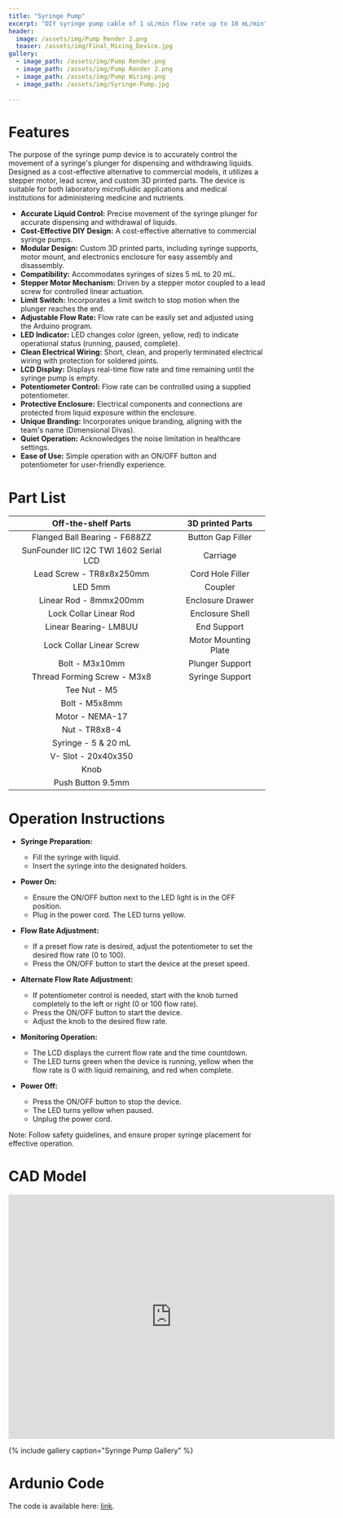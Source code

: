 ```yaml
---
title: "Syringe Pump"
excerpt: "DIY syringe pump cable of 1 uL/min flow rate up to 10 mL/min"
header:
  image: /assets/img/Pump Render 2.png
  teaser: /assets/img/Final_Mixing_Device.jpg
gallery:
  - image_path: /assets/img/Pump Render.png
  - image_path: /assets/img/Pump Render 2.png
  - image_path: /assets/img/Pump Wiring.png
  - image_path: /assets/img/Syringe-Pump.jpg
   
---
```



# Features

The purpose of the syringe pump device is to accurately control the movement of a syringe's plunger for dispensing and withdrawing liquids. Designed as a cost-effective alternative to commercial models, it utilizes a stepper motor, lead screw, and custom 3D printed parts. The device is suitable for both laboratory microfluidic applications and medical institutions for administering medicine and nutrients.

* **Accurate Liquid Control:** Precise movement of the syringe plunger for accurate dispensing and withdrawal of liquids.
* **Cost-Effective DIY Design:** A cost-effective alternative to commercial syringe pumps.
* **Modular Design:** Custom 3D printed parts, including syringe supports, motor mount, and electronics enclosure for easy assembly and disassembly.
* **Compatibility:** Accommodates syringes of sizes 5 mL to 20 mL.
* **Stepper Motor Mechanism:** Driven by a stepper motor coupled to a lead screw for controlled linear actuation.
* **Limit Switch:** Incorporates a limit switch to stop motion when the plunger reaches the end.
* **Adjustable Flow Rate:** Flow rate can be easily set and adjusted using the Arduino program.
* **LED Indicator:** LED changes color (green, yellow, red) to indicate operational status (running, paused, complete).
* **Clean Electrical Wiring:** Short, clean, and properly terminated electrical wiring with protection for soldered joints.
* **LCD Display:** Displays real-time flow rate and time remaining until the syringe pump is empty.
* **Potentiometer Control:** Flow rate can be controlled using a supplied potentiometer.
* **Protective Enclosure:** Electrical components and connections are protected from liquid exposure within the enclosure.
* **Unique Branding:** Incorporates unique branding, aligning with the team's name (Dimensional Divas).
* **Quiet Operation:** Acknowledges the noise limitation in healthcare settings.
* **Ease of Use:** Simple operation with an ON/OFF button and potentiometer for user-friendly experience.

# Part List

|           Off-the-shelf Parts          |   3D printed Parts   |
|:--------------------------------------:|:--------------------:|
|      Flanged Ball Bearing - F688ZZ     |   Button Gap Filler  |
| SunFounder IIC I2C TWI 1602 Serial LCD |       Carriage       |
|        Lead Screw - TR8x8x250mm        |   Cord Hole Filler   |
|                 LED 5mm                |        Coupler       |
|         Linear Rod - 8mmx200mm         |   Enclosure Drawer   |
|         Lock Collar Linear Rod         |    Enclosure Shell   |
|          Linear Bearing- LM8UU         |      End Support     |
|        Lock Collar Linear Screw        | Motor Mounting Plate |
|             Bolt - M3x10mm             |    Plunger Support   |
|       Thread Forming Screw - M3x8      |    Syringe Support   |
|              Tee Nut - M5              |                      |
|              Bolt - M5x8mm             |                      |
|             Motor - NEMA-17            |                      |
|              Nut - TR8x8-4             |                      |
|             Syringe - 5 & 20 mL        |                      |
|           V- Slot - 20x40x350          |                      |
|                  Knob                  |                      |
|           Push Button  9.5mm           |                      |

# Operation Instructions

* **Syringe Preparation:**
  * Fill the syringe with liquid.
  * Insert the syringe into the designated holders.

* **Power On:**
  * Ensure the ON/OFF button next to the LED light is in the OFF position.
  * Plug in the power cord. The LED turns yellow.

* **Flow Rate Adjustment:**
  * If a preset flow rate is desired, adjust the potentiometer to set the desired flow rate (0 to 100).
  * Press the ON/OFF button to start the device at the preset speed.

* **Alternate Flow Rate Adjustment:**
  * If potentiometer control is needed, start with the knob turned completely to the left or right (0 or 100 flow rate).
  * Press the ON/OFF button to start the device.
  * Adjust the knob to the desired flow rate.

* **Monitoring Operation:**
  * The LCD displays the current flow rate and the time countdown.
  * The LED turns green when the device is running, yellow when the flow rate is 0 with liquid remaining, and red when complete.

* **Power Off:**
  * Press the ON/OFF button to stop the device.
  * The LED turns yellow when paused.
  * Unplug the power cord.

Note: Follow safety guidelines, and ensure proper syringe placement for effective operation.

# CAD Model
<iframe src="https://vanderbilt643.autodesk360.com/shares/public/SH512d4QTec90decfa6e1faab3ee761fd268?mode=embed" width="640" height="480" allowfullscreen="true" webkitallowfullscreen="true" mozallowfullscreen="true"  frameborder="0"></iframe>

{% include gallery caption="Syringe Pump Gallery" %}

# Ardunio Code

The code is available here: [link](https://github.com/willifkj/Syringe-Pump/tree/main).
